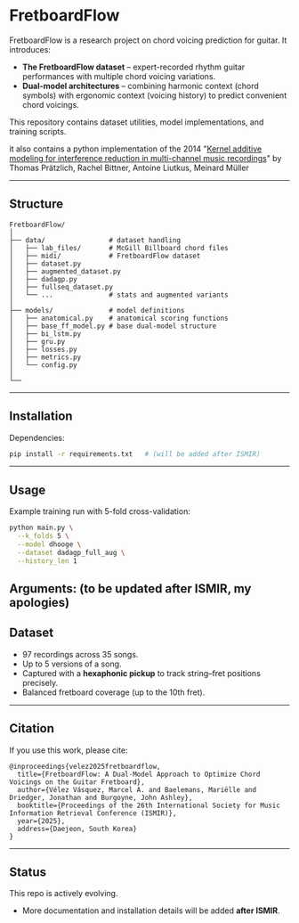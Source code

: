 # FretboardFlow

FretboardFlow is a research project on chord voicing prediction for guitar.
It introduces:

* **The FretboardFlow dataset** – expert-recorded rhythm guitar performances with multiple chord voicing variations.
* **Dual-model architectures** – combining harmonic context (chord symbols) with ergonomic context (voicing history) to predict convenient chord voicings.

This repository contains dataset utilities, model implementations, and training scripts.

it also contains a python implementation of the 2014 "[Kernel additive modeling for interference reduction in
multi-channel music recordings](https://inria.hal.science/hal-01116686v2/document)" by Thomas Prätzlich, Rachel Bittner, Antoine Liutkus, Meinard Müller

---

## Structure

```
FretboardFlow/
│
├── data/                # dataset handling
│   ├── lab_files/       # McGill Billboard chord files
│   ├── midi/            # FretboardFlow dataset
│   ├── dataset.py
│   ├── augmented_dataset.py
│   ├── dadagp.py
│   ├── fullseq_dataset.py
│   └── ...              # stats and augmented variants
│
├── models/              # model definitions
│   ├── anatomical.py    # anatomical scoring functions
│   ├── base_ff_model.py # base dual-model structure
│   ├── bi_lstm.py
│   ├── gru.py
│   ├── losses.py
│   ├── metrics.py
│   └── config.py
│
└── 
```

---

## Installation

Dependencies:

```bash
pip install -r requirements.txt   # (will be added after ISMIR)
```

---

## Usage

Example training run with 5-fold cross-validation:

```bash
python main.py \
  --k_folds 5 \
  --model dhooge \
  --dataset dadagp_full_aug \
  --history_len 1
```

Arguments:
(to be updated after ISMIR, my apologies)
---

## Dataset

* 97 recordings across 35 songs.
* Up to 5 versions of a song.
* Captured with a **hexaphonic pickup** to track string–fret positions precisely.
* Balanced fretboard coverage (up to the 10th fret).

---

## Citation

If you use this work, please cite:

```
@inproceedings{velez2025fretboardflow,
  title={FretboardFlow: A Dual-Model Approach to Optimize Chord Voicings on the Guitar Fretboard},
  author={Vélez Vásquez, Marcel A. and Baelemans, Mariëlle and Driedger, Jonathan and Burgoyne, John Ashley},
  booktitle={Proceedings of the 26th International Society for Music Information Retrieval Conference (ISMIR)},
  year={2025},
  address={Daejeon, South Korea}
}
```

---

## Status

This repo is actively evolving.

* More documentation and installation details will be added **after ISMIR**.
